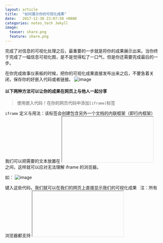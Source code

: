 ```yaml
---
layout: article
title:  "如何展示你的可视化成果"
date:   2017-12-30 23:07:50 +0800
categories: notes_tech Jekyll
image:
  teaser: share.png
  feature: share.png
---
```

完成了对信息的可视化处理之后，最重要的一步就是将你的成果展示出来。当你终于完成了一幅信息可视化图，是不是觉得松了一口气，但是你还需要完成最后的一步。

在你完成故事仪表板的时候，把你的可视化成果直接发布出来之后，不要急着关闭，保存你的好嵌入代码或者链接。
![image](https://wx4.sinaimg.cn/mw690/a608f81cgy1fn3i9rsayvj210e04omxf.jpg)

#### 以下两种方法可以让你的成果在网页上与他人一起分享

> 使用嵌入代码！在你的网页代码中添加`[iframe]`标签
 
 `iframe`
 定义与用法：该标签会创建包含另外一个文档的内联框架（即行内框架）
 我们可以把需要的文本放置在 <iframe> 和 </iframe> 之间，这样就可以应对无法理解 iframe 的浏览器。
 
 如：
 ![image](https://wx3.sinaimg.cn/mw690/a608f81cgy1fn3i9tpo9ej20x60fv41s.jpg)
 
 键入这些代码，我们就可以在我们的网页上直接显示我们的可视化成果
 
 注：所有浏览器都支持 <iframe> 标签
 
> 使用得到的链接在你的页面中，加入`[a]`标签，点击就可以显示我们的成果了
 
 ![image]( https://wx3.sinaimg.cn/mw690/a608f81cgy1fn3iciy6fyj20hn00vdfm.jpg)

 
## 只要上述的其中一个步骤，你就可以展示你的成果了！


[iframe]:http://www.w3school.com.cn/tags/tag_iframe.asp
[a]:http://www.w3school.com.cn/tags/tag_a.asp
